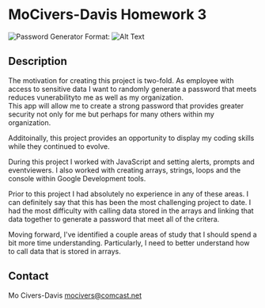 
# MoCivers-Davis Homework 3
![Password Generator](/Homework3/Password-GeneratorHW.png)
Format: ![Alt Text](url)

## Description
The motivation for creating this project is two-fold.  As employee with access to sensitive data
I want to randomly generate a password that meets reduces vunerabilityto me as well as my organization.  
This app will allow me to create a strong password that provides greater security not only for me but perhaps for many others within my organization.  

Additoinally, this project provides an opportunity to display my coding skills while they continued to evolve.  

During this project I worked with JavaScript and setting alerts, prompts and eventviewers.  I also worked with creating arrays, strings, loops and the console within Google Development tools. 

Prior to this project I had absolutely no experience in any of these areas. I can definitely say that this has been the most challenging project to date.  I had the most difficulty with calling data stored in the arrays and linking that data together to generate a password that meet all of the critera.

Moving forward, I've identified a couple areas of study that I should spend a bit more time understanding.  Particularly, I need to better understand how to call data that is stored in arrays.  

## Contact
Mo Civers-Davis
mocivers@comcast.net
